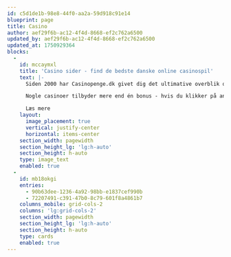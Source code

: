 ```yaml
---
id: c5d1de1b-98e8-44f0-aa2a-59d918c91e14
blueprint: page
title: Casino
author: aef29f6b-ac12-4f4d-8668-ef2c762a6500
updated_by: aef29f6b-ac12-4f4d-8668-ef2c762a6500
updated_at: 1750929364
blocks:
  -
    id: mccaymxl
    title: 'Casino sider - find de bedste danske online casinospil'
    text: |-
      Siden 2000 har Casinopenge.dk givet dig det ultimative overblik over danske casino sider og online casino i Danmark. Vi guider dig til de største bonusser og Free Spins på en række af de største online spillesider som Spilnu, Mr Green og Royal Casino.

      Nogle casinoer tilbyder mere end én bonus - hvis du klikker på anmeldelsen af et internet casino i Danmark, kan du se alle tilbud. Alle casinoer er godkendt af den danske spillemyndighed.

      Læs mere
    layout:
      image_placement: true
      vertical: justify-center
      horizontal: items-center
    section_width: pagewidth
    section_height_lg: 'lg:h-auto'
    section_height: h-auto
    type: image_text
    enabled: true
  -
    id: mb18okgi
    entries:
      - 90b63dee-1236-4a92-98bb-e1837cef990b
      - 72207491-c391-47b0-8c79-601f8a4861b7
    columns_mobile: grid-cols-2
    columns: 'lg:grid-cols-2'
    section_width: pagewidth
    section_height_lg: 'lg:h-auto'
    section_height: h-auto
    type: cards
    enabled: true
---
```

